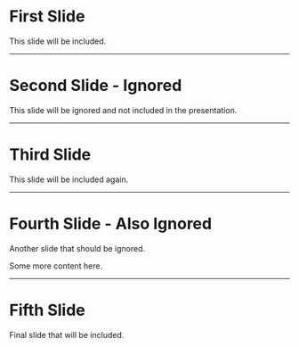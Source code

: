 # First Slide

This slide will be included.

---

# Second Slide - Ignored

<!-- {"ignore": true} -->

This slide will be ignored and not included in the presentation.

---

# Third Slide

This slide will be included again.

---

# Fourth Slide - Also Ignored

<!-- {"ignore": true} -->

Another slide that should be ignored.

Some more content here.

---

# Fifth Slide

Final slide that will be included.
